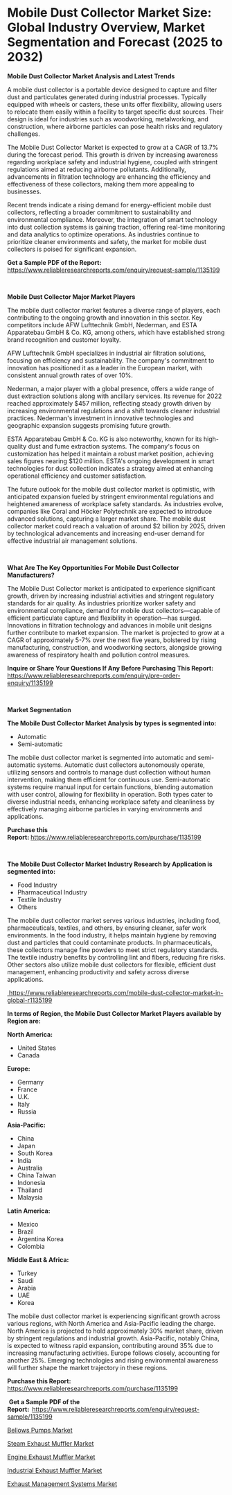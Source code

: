 <p><h1>Mobile Dust Collector Market Size: Global Industry Overview, Market Segmentation and Forecast (2025 to 2032)</h1></p><p><strong>Mobile Dust Collector Market Analysis and Latest Trends</strong></p>
<p><p>A mobile dust collector is a portable device designed to capture and filter dust and particulates generated during industrial processes. Typically equipped with wheels or casters, these units offer flexibility, allowing users to relocate them easily within a facility to target specific dust sources. Their design is ideal for industries such as woodworking, metalworking, and construction, where airborne particles can pose health risks and regulatory challenges.</p><p>The Mobile Dust Collector Market is expected to grow at a CAGR of 13.7% during the forecast period. This growth is driven by increasing awareness regarding workplace safety and industrial hygiene, coupled with stringent regulations aimed at reducing airborne pollutants. Additionally, advancements in filtration technology are enhancing the efficiency and effectiveness of these collectors, making them more appealing to businesses.</p><p>Recent trends indicate a rising demand for energy-efficient mobile dust collectors, reflecting a broader commitment to sustainability and environmental compliance. Moreover, the integration of smart technology into dust collection systems is gaining traction, offering real-time monitoring and data analytics to optimize operations. As industries continue to prioritize cleaner environments and safety, the market for mobile dust collectors is poised for significant expansion.</p></p>
<p><strong>Get a Sample PDF of the Report:&nbsp;</strong> <a href="https://www.reliableresearchreports.com/enquiry/request-sample/1135199?utm_campaign=12&utm_medium=2&utm_source=Github&utm_content=ia&utm_term=18022025&utm_id=mobile-dust-collector">https://www.reliableresearchreports.com/enquiry/request-sample/1135199</a></p>
<p>&nbsp;</p>
<p><strong>Mobile Dust Collector Major Market Players</strong></p>
<p><p>The mobile dust collector market features a diverse range of players, each contributing to the ongoing growth and innovation in this sector. Key competitors include AFW Lufttechnik GmbH, Nederman, and ESTA Apparatebau GmbH & Co. KG, among others, which have established strong brand recognition and customer loyalty.</p><p>AFW Lufttechnik GmbH specializes in industrial air filtration solutions, focusing on efficiency and sustainability. The company's commitment to innovation has positioned it as a leader in the European market, with consistent annual growth rates of over 10%. </p><p>Nederman, a major player with a global presence, offers a wide range of dust extraction solutions along with ancillary services. Its revenue for 2022 reached approximately $457 million, reflecting steady growth driven by increasing environmental regulations and a shift towards cleaner industrial practices. Nederman's investment in innovative technologies and geographic expansion suggests promising future growth.</p><p>ESTA Apparatebau GmbH & Co. KG is also noteworthy, known for its high-quality dust and fume extraction systems. The company's focus on customization has helped it maintain a robust market position, achieving sales figures nearing $120 million. ESTA's ongoing development in smart technologies for dust collection indicates a strategy aimed at enhancing operational efficiency and customer satisfaction.</p><p>The future outlook for the mobile dust collector market is optimistic, with anticipated expansion fueled by stringent environmental regulations and heightened awareness of workplace safety standards. As industries evolve, companies like Coral and Höcker Polytechnik are expected to introduce advanced solutions, capturing a larger market share. The mobile dust collector market could reach a valuation of around $2 billion by 2025, driven by technological advancements and increasing end-user demand for effective industrial air management solutions.</p></p>
<p>&nbsp;</p>
<p><strong>What Are The Key Opportunities For Mobile Dust Collector Manufacturers?</strong></p>
<p><p>The Mobile Dust Collector market is anticipated to experience significant growth, driven by increasing industrial activities and stringent regulatory standards for air quality. As industries prioritize worker safety and environmental compliance, demand for mobile dust collectors—capable of efficient particulate capture and flexibility in operation—has surged. Innovations in filtration technology and advances in mobile unit designs further contribute to market expansion. The market is projected to grow at a CAGR of approximately 5-7% over the next five years, bolstered by rising manufacturing, construction, and woodworking sectors, alongside growing awareness of respiratory health and pollution control measures.</p></p>
<p><strong>Inquire or Share Your Questions If Any Before Purchasing This Report:</strong> <a href="https://www.reliableresearchreports.com/enquiry/pre-order-enquiry/1135199?utm_campaign=12&utm_medium=2&utm_source=Github&utm_content=ia&utm_term=18022025&utm_id=mobile-dust-collector">https://www.reliableresearchreports.com/enquiry/pre-order-enquiry/1135199</a></p>
<p>&nbsp;</p>
<p><strong>Market Segmentation</strong></p>
<p><strong>The Mobile Dust Collector Market Analysis by types is segmented into:</strong></p>
<p><ul><li>Automatic</li><li>Semi-automatic</li></ul></p>
<p><p>The mobile dust collector market is segmented into automatic and semi-automatic systems. Automatic dust collectors autonomously operate, utilizing sensors and controls to manage dust collection without human intervention, making them efficient for continuous use. Semi-automatic systems require manual input for certain functions, blending automation with user control, allowing for flexibility in operation. Both types cater to diverse industrial needs, enhancing workplace safety and cleanliness by effectively managing airborne particles in varying environments and applications.</p></p>
<p><strong>Purchase this Report:&nbsp;</strong><a href="https://www.reliableresearchreports.com/purchase/1135199?utm_campaign=12&utm_medium=2&utm_source=Github&utm_content=ia&utm_term=18022025&utm_id=mobile-dust-collector">https://www.reliableresearchreports.com/purchase/1135199</a></p>
<p>&nbsp;</p>
<p><strong>The Mobile Dust Collector Market Industry Research by Application is segmented into:</strong></p>
<p><ul><li>Food Industry</li><li>Pharmaceutical Industry</li><li>Textile Industry</li><li>Others</li></ul></p>
<p><p>The mobile dust collector market serves various industries, including food, pharmaceuticals, textiles, and others, by ensuring cleaner, safer work environments. In the food industry, it helps maintain hygiene by removing dust and particles that could contaminate products. In pharmaceuticals, these collectors manage fine powders to meet strict regulatory standards. The textile industry benefits by controlling lint and fibers, reducing fire risks. Other sectors also utilize mobile dust collectors for flexible, efficient dust management, enhancing productivity and safety across diverse applications.</p></p>
<p><a href="https://www.reliableresearchreports.com/mobile-dust-collector-market-in-global-r1135199?utm_campaign=12&utm_medium=2&utm_source=Github&utm_content=ia&utm_term=18022025&utm_id=mobile-dust-collector">&nbsp;https://www.reliableresearchreports.com/mobile-dust-collector-market-in-global-r1135199</a></p>
<p><strong>In terms of Region, the Mobile Dust Collector Market Players available by Region are:</strong></p>
<p>
    <p> <strong> North America: </strong>
        <ul>
            <li>United States</li>
            <li>Canada</li>
        </ul>
        </p> 
    <p> <strong> Europe: </strong>
        <ul>
            <li>Germany</li>
            <li>France</li>
            <li>U.K.</li>
            <li>Italy</li>
            <li>Russia</li>
        </ul>
        </p> 
    <p> <strong> Asia-Pacific: </strong>
        <ul>
            <li>China</li>
            <li>Japan</li>
            <li>South Korea</li>
            <li>India</li>
            <li>Australia</li>
            <li>China Taiwan</li>
            <li>Indonesia</li>
            <li>Thailand</li>
            <li>Malaysia</li>
        </ul>
        </p> 
    <p> <strong> Latin America: </strong>
        <ul>
            <li>Mexico</li>
            <li>Brazil</li>
            <li>Argentina Korea</li>
            <li>Colombia</li>
        </ul>
        </p> 
    <p> <strong> Middle East & Africa: </strong>
        <ul>
            <li>Turkey</li>
            <li>Saudi</li>
            <li>Arabia</li>
            <li>UAE</li>
            <li>Korea</li>
        </ul>
    </p>
    </p>
<p><p>The mobile dust collector market is experiencing significant growth across various regions, with North America and Asia-Pacific leading the charge. North America is projected to hold approximately 30% market share, driven by stringent regulations and industrial growth. Asia-Pacific, notably China, is expected to witness rapid expansion, contributing around 35% due to increasing manufacturing activities. Europe follows closely, accounting for another 25%. Emerging technologies and rising environmental awareness will further shape the market trajectory in these regions.</p></p>
<p><strong>Purchase this Report: </strong><a href="https://www.reliableresearchreports.com/purchase/1135199?utm_campaign=12&utm_medium=2&utm_source=Github&utm_content=ia&utm_term=18022025&utm_id=mobile-dust-collector">https://www.reliableresearchreports.com/purchase/1135199</a></p>
<p>&nbsp;<strong>Get a Sample PDF of the Report:&nbsp;&nbsp;</strong><a href="https://www.reliableresearchreports.com/enquiry/request-sample/1135199?utm_campaign=12&utm_medium=2&utm_source=Github&utm_content=ia&utm_term=18022025&utm_id=mobile-dust-collector">https://www.reliableresearchreports.com/enquiry/request-sample/1135199</a></p>
<p><strong></strong></p>
<p><p><a href="https://github.com/rushanday/Market-Research-Report-List-1/blob/main/bellows-pumps-market.md?utm_campaign=12&utm_medium=2&utm_source=Github&utm_content=ia&utm_term=18022025&utm_id=mobile-dust-collector">Bellows Pumps Market</a></p><p><a href="https://github.com/nemcemakoi/Market-Research-Report-List-1/blob/main/steam-exhaust-muffler-market.md?utm_campaign=12&utm_medium=2&utm_source=Github&utm_content=ia&utm_term=18022025&utm_id=mobile-dust-collector">Steam Exhaust Muffler Market</a></p><p><a href="https://github.com/sadithsondah72/Market-Research-Report-List-1/blob/main/engine-exhaust-muffler-market.md?utm_campaign=12&utm_medium=2&utm_source=Github&utm_content=ia&utm_term=18022025&utm_id=mobile-dust-collector">Engine Exhaust Muffler Market</a></p><p><a href="https://github.com/mshiradeth/Market-Research-Report-List-1/blob/main/industrial-exhaust-muffler-market.md?utm_campaign=12&utm_medium=2&utm_source=Github&utm_content=ia&utm_term=18022025&utm_id=mobile-dust-collector">Industrial Exhaust Muffler Market</a></p><p><a href="https://github.com/katonmarti489/Market-Research-Report-List-1/blob/main/exhaust-management-systems-market.md?utm_campaign=12&utm_medium=2&utm_source=Github&utm_content=ia&utm_term=18022025&utm_id=mobile-dust-collector">Exhaust Management Systems Market</a></p></p>